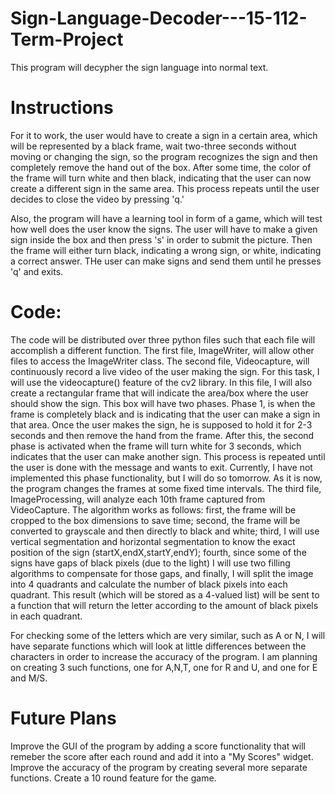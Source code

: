 # Sign-Language-Decoder---15-112-Term-Project

This program will decypher the sign language into normal text. 

# Instructions

For it to work, the user would have to create a sign in a certain area, which will be represented by a black frame, wait two-three seconds without moving or changing the sign, so the program recognizes the sign and then completely remove the hand out of the box. After some time, the color of the frame will turn white and then black, indicating that the user can now create a different sign in the same area. This process repeats until the user decides to close the video by pressing 'q.'

Also, the program will have a learning tool in form of a game, which will test how well does the user know the signs. The user will have to make a given sign inside the box and then press 's' in order to submit the picture. Then the frame will either turn black, indicating a wrong sign, or white, indicating a correct answer. THe user can make signs and send them until he presses 'q' and exits.

# Code:

The code will be distributed over three python files such that each file will accomplish a different function. The first file, ImageWriter, will allow other files to access the ImageWriter class. The second file, Videocapture, will continuously record a live video of the user making the sign. For this task, I will use the videocapture() feature of the cv2 library. In this file, I will also create a rectangular frame that will indicate the area/box where the user should show the sign. This box will have two phases. Phase 1, is when the frame is completely black and is indicating that the user can make a sign in that area. Once the user makes the sign, he is supposed to hold it for 2-3 seconds and then remove the hand from the frame. After this, the second phase is activated when the frame will turn white for 3 seconds, which indicates that the user can make another sign. This process is repeated until the user is done with the message and wants to exit. Currently, I have not implemented this phase functionality, but I will do so tomorrow. As it is now, the program changes the frames at some fixed time intervals. The third file, ImageProcessing, will analyze each 10th frame captured from VideoCapture. The algorithm works as follows: first, the frame will be cropped to the box dimensions to save time; second, the frame will be converted to grayscale and then directly to black and white; third, I will use vertical segmentation and horizontal segmentation to know the exact position of the sign (startX,endX,startY,endY); fourth, since some of the signs have gaps of black pixels (due to the light) I will use two filling algorithms to compensate for those gaps, and finally, I will split the image into 4 quadrants and calculate the number of black pixels into each quadrant. This result (which will be stored as a 4-valued list) will be sent to a function that will return the letter according to the amount of black pixels in each quadrant.   


For checking some of the letters which are very similar, such as A or N, I will have separate functions which will look at little differences between the characters in order to increase the accuracy of the program. I am planning on creating 3 such functions, one for A,N,T, one for R and U, and one for E and M/S.

 
 # Future Plans 
 
Improve the GUI of the program by adding a score functionality that will remeber the score after each round and add it into a "My Scores" widget.
Improve the accuracy of the program by creating several more separate functions.
Create a 10 round feature for the game.
    
